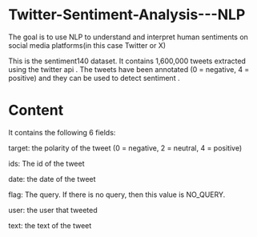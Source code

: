 # Twitter-Sentiment-Analysis---NLP
The goal is to use NLP to understand and interpret human sentiments on social media platforms(in this case Twitter or X)

This is the sentiment140 dataset. It contains 1,600,000 tweets extracted using the twitter api . The tweets have been annotated (0 = negative, 4 = positive) and they can be used to detect sentiment .

# Content

It contains the following 6 fields:

target: the polarity of the tweet (0 = negative, 2 = neutral, 4 = positive)

ids: The id of the tweet

date: the date of the tweet

flag: The query. If there is no query, then this value is NO_QUERY.

user: the user that tweeted

text: the text of the tweet
